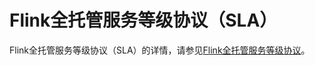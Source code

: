 # Flink全托管服务等级协议（SLA）

Flink全托管服务等级协议（SLA）的详情，请参见[Flink全托管服务等级协议](https://terms.aliyun.com/legal-agreement/terms/suit_bu1_ali_cloud/suit_bu1_ali_cloud202009102038_14544.html)。

